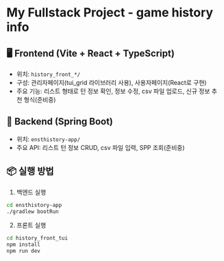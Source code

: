 # My Fullstack Project - game history info

## 🖥 Frontend (Vite + React + TypeScript)
- 위치: `history_front_*/`
- 구성: 관리자페이지(tui_grid 라이브러리 사용), 사용자페이지(React로 구현)
- 주요 기능: 리스트 형태로 턴 정보 확인, 정보 수정, csv 파일 업로드, 신규 정보 추천 형식(준비중)

## 🧰 Backend (Spring Boot)
- 위치: `ensthistory-app/`
- 주요 API: 리스트 턴 정보 CRUD, csv 파일 입력, SPP 조회(준비중)

## 📦 실행 방법
1. 백엔드 실행
```bash
cd ensthistory-app
./gradlew bootRun
```
2. 프론트 실행
```bash
cd history_front_tui
npm install
npm run dev
```